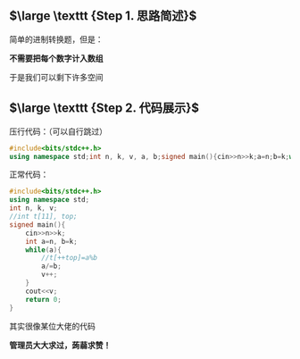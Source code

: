 ## $\large \texttt {Step 1. 思路简述}$

简单的进制转换题，但是：

**不需要把每个数字计入数组**

于是我们可以剩下许多空间

## $\large \texttt {Step 2. 代码展示}$

压行代码：（可以自行跳过）

```cpp
#include<bits/stdc++.h>
using namespace std;int n, k, v, a, b;signed main(){cin>>n>>k;a=n;b=k;while(a){a/=b;v++;}cout<<v;return 0;}
```

正常代码：

```cpp
#include<bits/stdc++.h>
using namespace std;
int n, k, v;
//int t[11], top;
signed main(){
    cin>>n>>k;
    int a=n, b=k;
    while(a){
        //t[++top]=a%b
        a/=b;
        v++;
    }
    cout<<v;
    return 0;
}
```

其实很像某位大佬的代码

**管理员大大求过，蒟蒻求赞！**